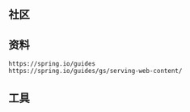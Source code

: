## 社区

## 资料
    https://spring.io/guides
    https://spring.io/guides/gs/serving-web-content/
    
## 工具